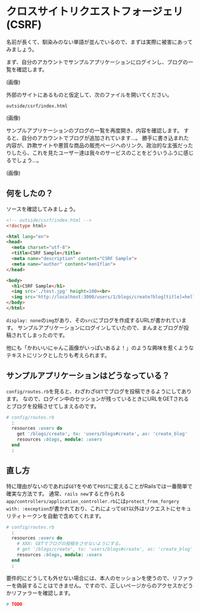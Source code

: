 # クロスサイトリクエストフォージェリ(CSRF)

名前が長くて、馴染みのない単語が並んでいるので、まずは実際に被害にあってみましょう。

まず、自分のアカウントでサンプルアプリケーションにログインし、ブログの一覧を確認します。

(画像)

外部のサイトにあるものと仮定して、次のファイルを開いてください。

```text
outside/csrf/index.html
```

(画像)

サンプルアプリケーションのブログの一覧を再度開き、内容を確認します。
すると、自分のアカウントでブログが追加されています…。
勝手に書き込まれた内容が、詐欺サイトや悪質な商品の販売ページへのリンク、政治的な主張だったりしたら、これを見たユーザー達は我々のサービスのことをどういうふうに感じるでしょう…。

(画像)

## 何をしたの？

ソースを確認してみましょう。

```html
<!-- outside/csrf/index.html -->
<!doctype html>

<html lang="en">
<head>
  <meta charset="utf-8">
  <title>CSRF Sample</title>
  <meta name="description" content="CSRF Sample">
  <meta name="author" content="ken1flan">
</head>

<body>
  <h1>CSRF Sample</h1>
  <img src='./test.jpg' height=100><br>
  <img src='http://localhost:3000/users/1/blogs/create?blog[title]=hello&blog[body]=CSRF&blog[status]=published' style='display: none;'>
</body>
</html>
```

`display: none`の`img`があり、その`src`にブログを作成するURLが書かれています。
サンプルアプリケーションにログインしていたので、まんまとブログが投稿されてしまったのです。

他にも「かわいいにゃんこ画像がいっぱいあるよ！」のような興味を惹くようなテキストにリンクとしたりも考えられます。

## サンプルアプリケーションはどうなっている？

`config/routes.rb`を見ると、わざわざ`GET`でブログを投稿できるようにしてあります。
なので、ログイン中のセッションが残っているときにURLをGETされるとブログを投稿させてしまえるのです。


```ruby
# config/routes.rb
  :
  resources :users do
    get '/blogs/create', to: 'users/blogs#create', as: 'create_blog'
    resources :blogs, module: :users
  end
  :
```

## 直し方

特に理由がないのであれば`GET`をやめて`POST`に変えることがRailsでは一番簡単で確実な方法です。
通常、`rails new`すると作られる`app/controllers/application_controller.rb`には`protect_from_forgery with: :exception`が書かれており、これによって`GET`以外はリクエストにセキュリティトークンを自動で含めてくれます。

```ruby
# config/routes.rb
  :
  resources :users do
    # XXX: GETでブログの投稿をさせないようにする。
    # get '/blogs/create', to: 'users/blogs#create', as: 'create_blog'
    resources :blogs, module: :users
  end
  :
```

要件的にどうしても外せない場合には、本人のセッションを使うので、リファラーを偽装することはできません。ですので、正しいページからのアクセスかどうかリファラーを確認します。

```ruby
# TODO
```
